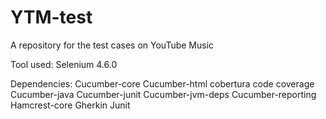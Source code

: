 # YTM-test
A repository for the test cases on YouTube Music

Tool used: Selenium 4.6.0

Dependencies:
    Cucumber-core
    Cucumber-html
    cobertura code coverage
    Cucumber-java
    Cucumber-junit
    Cucumber-jvm-deps
    Cucumber-reporting
    Hamcrest-core
    Gherkin
    Junit
